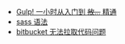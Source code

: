 * [Gulp! 一小时从入门到 <del>放...</del> 精通](gulp.md)
* [sass 语法](sass.md)
* [bitbucket 无法拉取代码问题](git_ssh_key.md)
